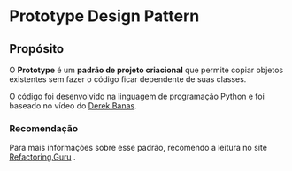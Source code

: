 # Prototype Design Pattern

## Propósito

O **Prototype** é um **padrão de projeto criacional** que permite copiar objetos existentes sem fazer o código ficar dependente de suas classes.

O código foi desenvolvido na linguagem de programação Python e foi baseado no vídeo do [Derek Banas](https://www.youtube.com/watch?v=NZaXM67fxbs&list=PLF206E906175C7E07&index=7).

### Recomendação

Para mais informações sobre esse padrão, recomendo a leitura no site [Refactoring.Guru](https://refactoring.guru/pt-br/design-patterns/prototype) .